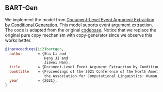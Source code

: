 ## BART-Gen

We implement the model from [Document-Level Event Argument Extraction by Conditional Generation](https://arxiv.org/abs/2104.05919). This model suports event argument extraction. The code is adapted from the original [codebase](https://github.com/raspberryice/gen-arg). Notice that we replace the original pure copy mechanism with copy-generator since we observe this works better.

```bib
@inproceedings{Li21bartgen,
  author       = {Sha Li and
                  Heng Ji and
                  Jiawei Han},
  title        = {Document-Level Event Argument Extraction by Conditional Generation},
  booktitle    = {Proceedings of the 2021 Conference of the North American Chapter of
                  the Association for Computational Linguistics: Human Language Technologies (NAACL-HLT)},
  year         = {2021},
}
```
